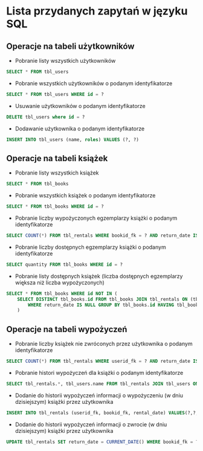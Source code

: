 # Lista przydanych zapytań w języku SQL
## Operacje na tabeli użytkowników
* Pobranie listy wszystkich użytkowników
```sql 
SELECT * FROM tbl_users
```
* Pobranie wszystkich użytkowników o podanym identyfikatorze
```sql 
SELECT * FROM tbl_users WHERE id = ?
```
* Usuwanie użytkowników o podanym identyfikatorze
```sql 
DELETE tbl_users where id = ?
```
* Dodawanie użytkownika o podanym identyfikatorze
```sql 
INSERT INTO tbl_users (name, roles) VALUES (?, ?)
```

## Operacje na tabeli książek
* Pobranie listy wszystkich książek
```sql 
SELECT * FROM tbl_books
```
* Pobranie wszystkich książek o podanym identyfikatorze
```sql 
SELECT * FROM tbl_books WHERE id = ?
```
* Pobranie liczby wypożyczonych egzemplarzy książki o podanym identyfikatorze
```sql 
SELECT COUNT(*) FROM tbl_rentals WHERE bookid_fk = ? AND return_date IS NULL
```
* Pobranie liczby dostępnych egzemplarzy książki o podanym identyfikatorze
```sql 
SELECT quantity FROM tbl_books WHERE id = ?
```
* Pobranie listy dostępnych książek (liczba dostępnych egzemplarzy większa niż liczba wypożyczonych)
```sql 
SELECT * FROM tbl_books WHERE id NOT IN (
    SELECT DISTINCT tbl_books.id FROM tbl_books JOIN tbl_rentals ON (tbl_books.id = tbl_rentals.bookid_fk) 
        WHERE return_date IS NULL GROUP BY tbl_books.id HAVING tbl_books.quantity <= count(*)
    )
```

## Operacje na tabeli wypożyczeń
* Pobranie liczby książek nie zwróconych przez użytkownika o podanym identyfikatorze
```sql 
SELECT COUNT(*) FROM tbl_rentals WHERE userid_fk = ? AND return_date IS NULL
```
* Pobranie histori wypożyczeń dla książki o podanym identyfikatorze
```sql 
SELECT tbl_rentals.*, tbl_users.name FROM tbl_rentals JOIN tbl_users ON tbl_rentals.userid_fk = tbl_users.id WHERE bookid_fk = ?
```
* Dodanie do historii wypożyczeń informacji o wypożyczeniu (w dniu dzisiejszym) książki przez użytkownika
```sql 
INSERT INTO tbl_rentals (userid_fk, bookid_fk, rental_date) VALUES(?,?, CURRENT_DATE())
```
* Dodanie do historii wypożyczeń informacji o zwrocie (w dniu dzisiejszym) książki przez użytkownika
```sql 
UPDATE tbl_rentals SET return_date = CURRENT_DATE() WHERE bookid_fk = ? AND userid_fk = ? AND return_date IS NULL
```